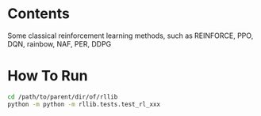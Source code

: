 
# Contents
Some classical reinforcement learning methods, such as REINFORCE, PPO, DQN, rainbow, NAF, PER, DDPG

# How To Run
```bash
cd /path/to/parent/dir/of/rllib
python -m python -m rllib.tests.test_rl_xxx
```